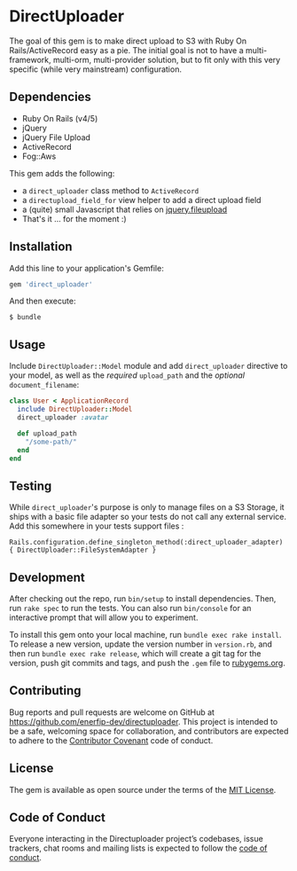 # DirectUploader

The goal of this gem is to make direct upload to S3 with Ruby On Rails/ActiveRecord easy as a pie. The initial goal is not
to have a multi-framework, multi-orm, multi-provider solution, but to fit only with this very specific (while very mainstream) configuration.

## Dependencies

* Ruby On Rails (v4/5)
* jQuery
* jQuery File Upload
* ActiveRecord
* Fog::Aws

This gem adds the following:

* a `direct_uploader` class method to `ActiveRecord`
* a `directupload_field_for` view helper to add a direct upload field
* a (quite) small Javascript that relies on [jquery.fileupload](https://github.com/blueimp/jQuery-File-Upload)
* That's it ... for the moment :)

## Installation

Add this line to your application's Gemfile:

```ruby
gem 'direct_uploader'
```

And then execute:

    $ bundle

## Usage

Include `DirectUploader::Model` module and add `direct_uploader` directive to your model, as well as the *required* `upload_path` and the *optional* `document_filename`:

```ruby
class User < ApplicationRecord
  include DirectUploader::Model
  direct_uploader :avatar

  def upload_path
    "/some-path/"
  end
end
```

## Testing
While `direct_uploader`'s purpose is only to manage files on a S3 Storage, it ships with a basic file adapter so your tests do not call any external service.
Add this somewhere in your tests support files :

```
Rails.configuration.define_singleton_method(:direct_uploader_adapter) { DirectUploader::FileSystemAdapter }
```

## Development

After checking out the repo, run `bin/setup` to install dependencies. Then, run `rake spec` to run the tests. You can also run `bin/console` for an interactive prompt that will allow you to experiment.

To install this gem onto your local machine, run `bundle exec rake install`. To release a new version, update the version number in `version.rb`, and then run `bundle exec rake release`, which will create a git tag for the version, push git commits and tags, and push the `.gem` file to [rubygems.org](https://rubygems.org).

## Contributing

Bug reports and pull requests are welcome on GitHub at https://github.com/enerfip-dev/directuploader. This project is intended to be a safe, welcoming space for collaboration, and contributors are expected to adhere to the [Contributor Covenant](http://contributor-covenant.org) code of conduct.

## License

The gem is available as open source under the terms of the [MIT License](http://opensource.org/licenses/MIT).

## Code of Conduct

Everyone interacting in the Directuploader project’s codebases, issue trackers, chat rooms and mailing lists is expected to follow the [code of conduct](https://github.com/enerfip-dev/directuploader/blob/master/CODE_OF_CONDUCT.md).
